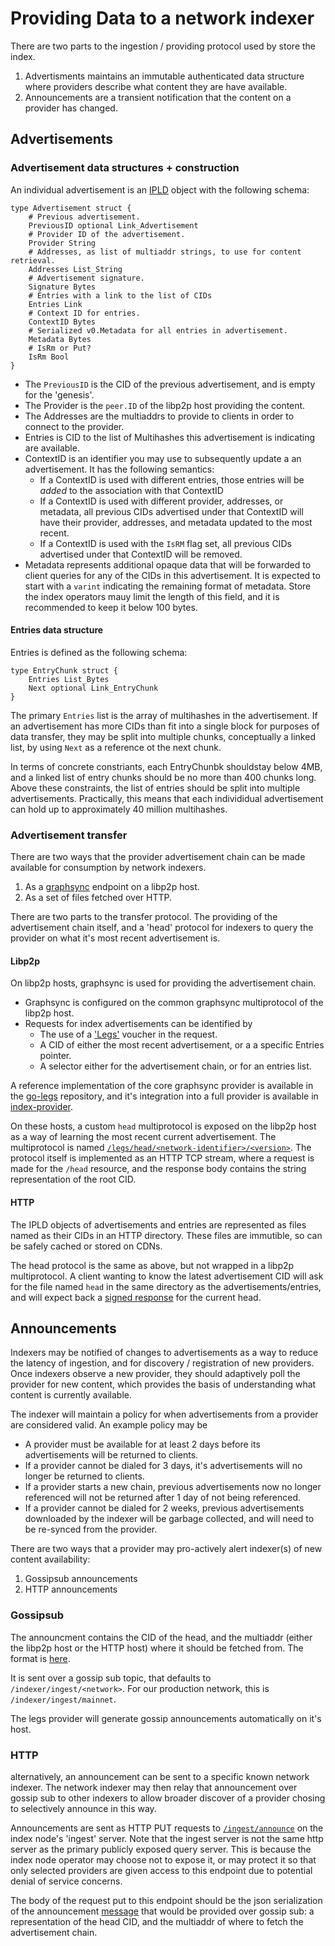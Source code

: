 # Providing Data to a network indexer

There are two parts to the ingestion / providing protocol used by store the index.

1. Advertisments maintains an immutable authenticated data structure where providers describe what content they are have available.
2. Announcements are a transient notification that the content on a provider has changed.

## Advertisements

### Advertisement data structures + construction

An individual advertisement is an [IPLD](https://ipld.io/docs/data-model/) object with the following schema:
```
type Advertisement struct {
	# Previous advertisement.
	PreviousID optional Link_Advertisement
	# Provider ID of the advertisement.
	Provider String
	# Addresses, as list of multiaddr strings, to use for content retrieval.
	Addresses List_String
	# Advertisement signature.
	Signature Bytes
	# Entries with a link to the list of CIDs
	Entries Link
	# Context ID for entries.
	ContextID Bytes
	# Serialized v0.Metadata for all entries in advertisement.
	Metadata Bytes
	# IsRm or Put?
	IsRm Bool
}
```

* The `PreviousID` is the CID of the previous advertisement, and is empty for the 'genesis'.
* The Provider is the `peer.ID` of the libp2p host providing the content.
* The Addresses are the multiaddrs to provide to clients in order to connect to the provider.
* Entries is CID to the list of Multihashes this advertisement is indicating are available.
* ContextID is an identifier you may use to subsequently update a an advertisement. It has the following semantics:
  * If a ContextID is used with different entries, those entries will be _added_ to the association with that ContextID
  * If a ContextID is used with different provider, addresses, or metadata, all previous CIDs advertised under that ContextID will have their provider, addresses, and metadata updated to the most recent.
  * If a ContextID is used with the `IsRM` flag set, all previous CIDs advertised under that ContextID will be removed.
* Metadata represents additional opaque data that will be forwarded to client queries for any of the CIDs in this advertisement. It is expected to start with a `varint` indicating the remaining format of metadata. Store the index operators mauy limit the length of this field, and it is recommended to keep it below 100 bytes.

#### Entries data structure

Entries is defined as the following schema:
```
type EntryChunk struct {
	Entries List_Bytes
	Next optional Link_EntryChunk
}
```

The primary `Entries` list is the array of multihashes in the advertisement.
If an advertisement has more CIDs than fit into a single block for purposes of data transfer, they may be split into multiple chunks, conceptually a linked list, by using `Next` as a reference ot the next chunk.

In terms of concrete constriants, each EntryChunbk shouldstay below 4MB,
and a linked list of entry chunks should be no more than 400 chunks long. Above these constraints, the list of entries should be split into multiple advertisements. Practically, this means that each individidual advertisement can hold up to approximately 40 million multihashes.

### Advertisement transfer

There are two ways that the provider advertisement chain can be made available for consumption by network indexers.

1. As a [graphsync](https://github.com/ipfs/go-graphsync) endpoint on a libp2p host.
2. As a set of files fetched over HTTP.

There are two parts to the transfer protocol. The providing of the advertisement chain itself, and a 'head' protocol for indexers to query the provider on what it's most recent advertisement is.

#### Libp2p

On libp2p hosts, graphsync is used for providing the advertisement chain.

* Graphsync is configured on the common graphsync multiprotocol of the libp2p host.
* Requests for index advertisements can be identified by
    * The use of a ['Legs'](https://github.com/filecoin-project/go-legs/blob/main/dtsync/voucher.go#L17-L24) voucher in the request.
    * A CID of either the most recent advertisement, or a a specific Entries pointer.
    * A selector either for the advertisement chain, or for an entries list.

A reference implementation of the core graphsync provider is available in the [go-legs](https://github.com/filecoin-project/go-legs) repository, and it's integration into a full provider is available in [index-provider](https://github.com/filecoin-project/index-provider).

On these hosts, a custom `head` multiprotocol is exposed on the libp2p host as a way of learning the most recent current advertisement.
The multiprotocol is named [`/legs/head/<network-identifier>/<version>`](https://github.com/filecoin-project/go-legs/blob/main/p2p/protocol/head/head.go#L40). The protocol itself is implemented as an HTTP TCP stream, where a request is made for the `/head` resource, and the response body contains the string representation of the root CID.

#### HTTP

The IPLD objects of advertisements and entries are represented as files named as their CIDs in an HTTP directory. These files are immutible, so can be safely cached or stored on CDNs.

The head protocol is the same as above, but not wrapped in a libp2p multiprotocol.
A client wanting to know the latest advertisement CID will ask for the file named `head` in the same directory as the advertisements/entries, and will expect back a [signed response](https://github.com/filecoin-project/go-legs/blob/de87e8542506a86af3fef2026e9eb9b954251b8b/httpsync/message.go#L60-L64) for the current head.

## Announcements

Indexers may be notified of changes to advertisements as a way to reduce the latency of ingestion, and for discovery / registration of new providers.
Once indexers observe a new provider, they should adaptively poll the provider for new content, which provides the basis of understanding what content is currently available.

The indexer will maintain a policy for when advertisements from a provider are considered valid. An example policy may be
* A provider must be available for at least 2 days before its advertisements will be returned to clients.
* If a provider cannot be dialed for 3 days, it's advertisements will no longer be returned to clients.
* If a provider starts a new chain, previous advertisements now no longer referenced will not be returned after 1 day of not being referenced.
* If a provider cannot be dialed for 2 weeks, previous advertisements downloaded by the indexer will be garbage collected, and will need to be re-synced from the provider.

There are two ways that a provider may pro-actively alert indexer(s) of new content availability:

1. Gossipsub announcements
2. HTTP announcements

### Gossipsub

The announcment contains the CID of the head, and the multiaddr (either the libp2p host or the HTTP host) where it should be fetched from. The format is [here](https://github.com/filecoin-project/go-legs/blob/main/dtsync/message.go#L15).

It is sent over a gossip sub topic, that defaults to `/indexer/ingest/<network>`. For our production network, this is `/indexer/ingest/mainnet`.


The legs provider will generate gossip announcements automatically on it's host.

### HTTP

alternatively, an announcement can be sent to a specific known network indexer.
The network indexer may then relay that announcement over gossip sub to other indexers to allow broader discover of a provider chosing to selectively announce in this way.

Announcements are sent as HTTP PUT requests to [`/ingest/announce`](https://github.com/filecoin-project/storetheindex/blob/main/server/ingest/http/server.go#L50) on the index node's 'ingest' server.
Note that the ingest server is not the same http server as the primary publicly exposed query server. This is because the index node operator may choose not to expose it, or may protect it so that only selected providers are given access to this endpoint due to potential denial of service concerns.

The body of the request put to this endpoint should be the json serialization of the announcement [message](https://github.com/filecoin-project/go-legs/blob/main/dtsync/message.go#L15) that would be provided over gossip sub: a representation of the head CID, and the multiaddr of where to fetch the advertisement chain.